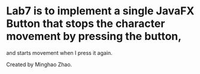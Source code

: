 #  Lab7 is to implement a single JavaFX Button that stops the character movement by pressing the button, 
and starts movement when I press it again.

Created by Minghao Zhao.
